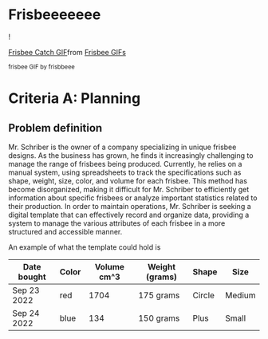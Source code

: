 # Frisbeeeeeee


 !<div class="tenor-gif-embed" data-postid="16055863" data-share-method="host" data-aspect-ratio="1.31687" data-width="100%"><a href="https://tenor.com/view/frisbee-catch-john-travolta-gif-16055863">Frisbee Catch GIF</a>from <a href="https://tenor.com/search/frisbee-gifs">Frisbee GIFs</a></div> <script type="text/javascript" async src="https://tenor.com/embed.js"></script>

<sub>frisbee GIF by frisbbeee</sub>

# Criteria A: Planning

## Problem definition


Mr. Schriber is the owner of a company specializing in unique frisbee designs. As the business has grown, he finds it increasingly challenging to manage the range of frisbees being produced. Currently, he relies on a manual system, using spreadsheets to track the specifications such as shape, weight, size, color, and volume for each frisbee. This method has become disorganized, making it difficult for Mr. Schriber to efficiently get information about specific frisbees or analyze important statistics related to their production. In order to maintain operations, Mr. Schriber is seeking a digital template that can effectively record and organize data, providing a system to manage the various attributes of each frisbee in a more structured and accessible manner.


An example of what the template could hold is

| Date bought | Color | Volume cm^3 | Weight (grams) | Shape  | Size   |
|-------------|-------|-------------|----------------|--------|--------|
| Sep 23 2022 | red   | 1704        | 175 grams      | Circle | Medium |
| Sep 24 2022 | blue  | 134         | 150 grams      | Plus   | Small  |


